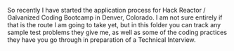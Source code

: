 So recently I have started the application process for Hack Reactor / Galvanized Coding Bootcamp in Denver, Colorado. 
I am not sure entirely if that is the route I am going to take yet, but in this folder you can track any sample test problems they give me, 
as well as some of the coding practices they have you go through in preparation of a Technical Interview. 
